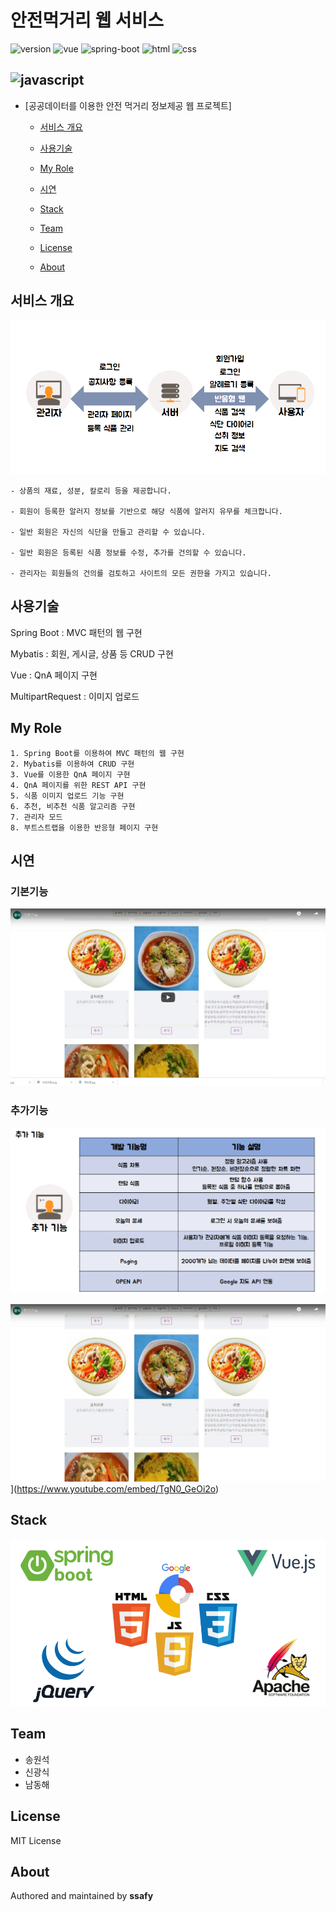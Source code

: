 # 안전먹거리 웹 서비스
![version](https://img.shields.io/badge/version-0.0.1-orange?)
![vue](https://img.shields.io/badge/vue-3.0.0-blue?logo=Vue.js)
![spring-boot](https://img.shields.io/badge/springboot-4.0.0-yellow?logo=spring)
![html](https://img.shields.io/badge/html-html5-red?logo=html5)
![css](https://img.shields.io/badge/css-css3-red?logo=css3)

![javascript](https://img.shields.io/badge/javascript-es6-yellowgreen?logo=javascript)
---
- [공공데이터를 이용한 안전 먹거리 정보제공 웹 프로젝트]

  - [서비스 개요](#서비스-개요)

  - [사용기술](#사용기술)

  - [My Role](#my-role)

  - [시연](#시연)

  - [Stack](#stack)

  - [Team](#team)

  - [License](#license)

  - [About](#about)

    

## 서비스 개요

![safefood2](./assets/images/p1.png)
```
- 상품의 재료, 성분, 칼로리 등을 제공합니다.

- 회원이 등록한 알러지 정보를 기반으로 해당 식품에 알러지 유무를 체크합니다.

- 일반 회원은 자신의 식단을 만들고 관리할 수 있습니다.

- 일반 회원은 등록된 식품 정보를 수정, 추가를 건의할 수 있습니다.

- 관리자는 회원들의 건의를 검토하고 사이트의 모든 권한을 가지고 있습니다.
```



## 사용기술

Spring Boot : MVC 패턴의 웹 구현

Mybatis : 회원, 게시글, 상품 등 CRUD 구현

Vue : QnA 페이지 구현

MultipartRequest : 이미지 업로드



## My Role
```
1. Spring Boot를 이용하여 MVC 패턴의 웹 구현
2. Mybatis를 이용하여 CRUD 구현
3. Vue를 이용한 QnA 페이지 구현
4. QnA 페이지를 위한 REST API 구현
5. 식품 이미지 업로드 기능 구현
6. 추천, 비추천 식품 알고리즘 구현
7. 관리자 모드
8. 부트스트랩을 이용한 반응형 페이지 구현
```



## 시연

### 기본기능

[![Video Label](./assets/images/기본기능.png)](https://www.youtube.com/embed/fg-J0MMd5DM)




### 추가기능
![safefood3](./assets/images/p3.png)

![Video Label](./assets/images/추가기능.png)](https://www.youtube.com/embed/TgN0_GeOi2o)



## Stack
![safefood](./assets/images/p2.png)

## Team
- 송원석
- 신광식
- 남동해

## License
MIT License

## About
Authored and maintained by **ssafy**
